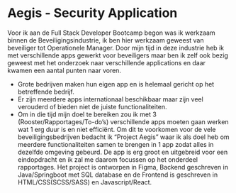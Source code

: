 # Aegis - Security Application

Voor ik aan de Full Stack Developer Bootcamp begon was ik werkzaam binnen de
Beveiligingsindustrie, ik ben hier werkzaam geweest van beveiliger tot Operationele
Manager. Door mijn tijd in deze industrie heb ik met verschillende apps gewerkt voor
beveiligers maar ben ik zelf ook bezig geweest met het onderzoek naar verschillende
applications en daar kwamen een aantal punten naar voren.
- Grote bedrijven maken hun eigen app en is helemaal gericht op het betreffende
bedrijf.
- Er zijn meerdere apps internationaal beschikbaar maar zijn veel verouderd of
bieden niet de juiste functionaliteiten.
- Om in die tijd mijn doel te bereiken zou ik met 3 (Rooster/Rapportages/To-do’s)
verschillende apps moeten gaan werken wat 1 erg duur is en niet efficiënt.
Om dit te voorkomen voor de vele beveiligingsbedrijven bedacht ik “Project Aegis” waar ik
als doel heb om meerdere functionaliteiten samen te brengen in 1 app zodat alles in
dezelfde omgeving gebeurd.
De app is erg groot en uitgebreid voor een eindopdracht en ik zal me daarom focussen op
het onderdeel rapportages.
Het project is ontworpen in Figma, Backend geschreven in Java/Springboot met SQL
database en de Frontend is geschreven in HTML/CSS(SCSS/SASS) en Javascript/React.
